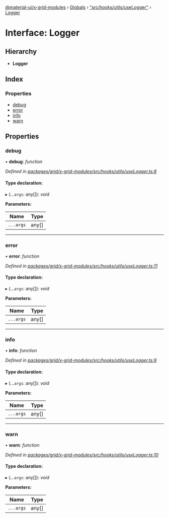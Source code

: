 [@material-ui/x-grid-modules](../README.md) › [Globals](../globals.md) › ["src/hooks/utils/useLogger"](../modules/_src_hooks_utils_uselogger_.md) › [Logger](_src_hooks_utils_uselogger_.logger.md)

# Interface: Logger

## Hierarchy

- **Logger**

## Index

### Properties

- [debug](_src_hooks_utils_uselogger_.logger.md#debug)
- [error](_src_hooks_utils_uselogger_.logger.md#error)
- [info](_src_hooks_utils_uselogger_.logger.md#info)
- [warn](_src_hooks_utils_uselogger_.logger.md#warn)

## Properties

### debug

• **debug**: _function_

_Defined in [packages/grid/x-grid-modules/src/hooks/utils/useLogger.ts:8](https://github.com/mui-org/material-ui-x/blob/a679779/packages/grid/x-grid-modules/src/hooks/utils/useLogger.ts#L8)_

#### Type declaration:

▸ (...`args`: any[]): _void_

**Parameters:**

| Name      | Type  |
| --------- | ----- |
| `...args` | any[] |

---

### error

• **error**: _function_

_Defined in [packages/grid/x-grid-modules/src/hooks/utils/useLogger.ts:11](https://github.com/mui-org/material-ui-x/blob/a679779/packages/grid/x-grid-modules/src/hooks/utils/useLogger.ts#L11)_

#### Type declaration:

▸ (...`args`: any[]): _void_

**Parameters:**

| Name      | Type  |
| --------- | ----- |
| `...args` | any[] |

---

### info

• **info**: _function_

_Defined in [packages/grid/x-grid-modules/src/hooks/utils/useLogger.ts:9](https://github.com/mui-org/material-ui-x/blob/a679779/packages/grid/x-grid-modules/src/hooks/utils/useLogger.ts#L9)_

#### Type declaration:

▸ (...`args`: any[]): _void_

**Parameters:**

| Name      | Type  |
| --------- | ----- |
| `...args` | any[] |

---

### warn

• **warn**: _function_

_Defined in [packages/grid/x-grid-modules/src/hooks/utils/useLogger.ts:10](https://github.com/mui-org/material-ui-x/blob/a679779/packages/grid/x-grid-modules/src/hooks/utils/useLogger.ts#L10)_

#### Type declaration:

▸ (...`args`: any[]): _void_

**Parameters:**

| Name      | Type  |
| --------- | ----- |
| `...args` | any[] |
